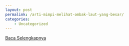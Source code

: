 ```yaml
---
layout: post
permalink: /arti-mimpi-melihat-ombak-laut-yang-besar/
categories:
    - Uncategorized
---
```


[Baca Selengkapnya](/02)